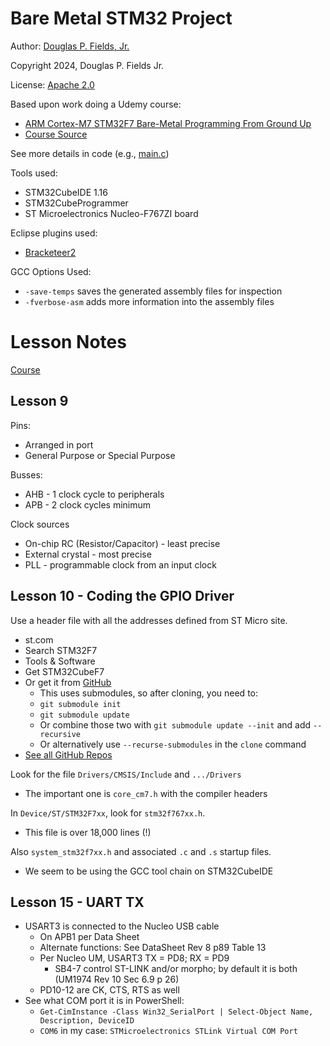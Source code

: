 # Bare Metal STM32 Project

Author: [Douglas P. Fields, Jr.](mailto:symbolics@lisp.engineer)

Copyright 2024, Douglas P. Fields Jr.

License: [Apache 2.0](https://www.apache.org/licenses/LICENSE-2.0.txt)

Based upon work doing a Udemy course:
* [ARM Cortex-M7 STM32F7 Bare-Metal Programming From Ground Up](https://www.udemy.com/course/arm-cortex-m7-stm32f7-bare-metal-programming-from-ground-uptm/learn/lecture/26615904#overview)
* [Course Source](https://blog.embeddedexpert.io/?page_id=301)

See more details in code (e.g., [main.c](Src/main.c))

Tools used:

* STM32CubeIDE 1.16
* STM32CubeProgrammer
* ST Microelectronics Nucleo-F767ZI board

Eclipse plugins used:

* [Bracketeer2](https://marketplace.eclipse.org/content/bracketeer2)

GCC Options Used:
* `-save-temps` saves the generated assembly files for inspection
* `-fverbose-asm` adds more information into the assembly files


# Lesson Notes

[Course](https://www.udemy.com/course/arm-cortex-m7-stm32f7-bare-metal-programming-from-ground-uptm/learn/lecture/26615940#overview)

## Lesson 9

Pins:
* Arranged in port
* General Purpose or Special Purpose

Busses:
* AHB - 1 clock cycle to peripherals
* APB - 2 clock cycles minimum

Clock sources
* On-chip RC (Resistor/Capacitor) - least precise
* External crystal - most precise
* PLL - programmable clock from an input clock

## Lesson 10 - Coding the GPIO Driver

Use a header file with all the addresses defined
from ST Micro site.
* st.com
* Search STM32F7
* Tools & Software
* Get STM32CubeF7
* Or get it from [GitHub](https://github.com/STMicroelectronics/STM32CubeF7)
  * This uses submodules, so after cloning, you need to:
  * `git submodule init`
  * `git submodule update`
  * Or combine those two with `git submodule update --init` and add `--recursive`
  * Or alternatively use `--recurse-submodules` in the `clone` command
* [See all GitHub Repos](https://github.com/STMicroelectronics/STM32Cube_MCU_Overall_Offer)

Look for the file `Drivers/CMSIS/Include` and `.../Drivers`
* The important one is `core_cm7.h` with the compiler headers

In `Device/ST/STM32F7xx`, look for `stm32f767xx.h`.
* This file is over 18,000 lines (!)

Also `system_stm32f7xx.h` and associated `.c` and `.s` startup files.
* We seem to be using the GCC tool chain on STM32CubeIDE

## Lesson 15 - UART TX

* USART3 is connected to the Nucleo USB cable
  * On APB1 per Data Sheet
  * Alternate functions: See DataSheet Rev 8 p89 Table 13
  * Per Nucleo UM, USART3 TX = PD8; RX = PD9
    * SB4-7 control ST-LINK and/or morpho; by default it is both (UM1974 Rev 10 Sec 6.9 p 26)
  * PD10-12 are CK, CTS, RTS as well
* See what COM port it is in PowerShell:
  * `Get-CimInstance -Class Win32_SerialPort | Select-Object Name, Description, DeviceID`
  * `COM6` in my case: `STMicroelectronics STLink Virtual COM Port`

